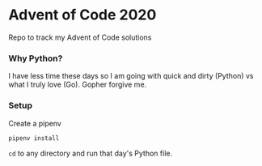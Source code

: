 # Advent of Code 2020
Repo to track my Advent of Code solutions

### Why Python?
I have less time these days so I am going with quick and dirty (Python) vs what I truly love (Go). Gopher forgive me.

### Setup
Create a pipenv
```bash
pipenv install
```

 `cd` to any directory and run that day's Python file.